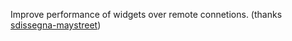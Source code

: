 Improve performance of widgets over remote connetions. (thanks [sdissegna-maystreet](https://github.com/sdissegna-maystreet))